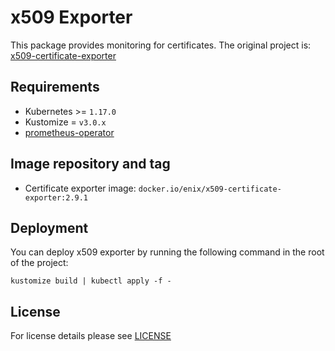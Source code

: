 # x509 Exporter

This package provides monitoring for certificates.
The original project is: [x509-certificate-exporter](https://github.com/enix/x509-certificate-exporter)


## Requirements

- Kubernetes >= `1.17.0`
- Kustomize = `v3.0.x`
- [prometheus-operator](../prometheus-operator)


## Image repository and tag

* Certificate exporter image: `docker.io/enix/x509-certificate-exporter:2.9.1`


## Deployment

You can deploy x509 exporter by running the following command in the root of the project:

```shell
kustomize build | kubectl apply -f -
```


## License

For license details please see [LICENSE](../../LICENSE)
